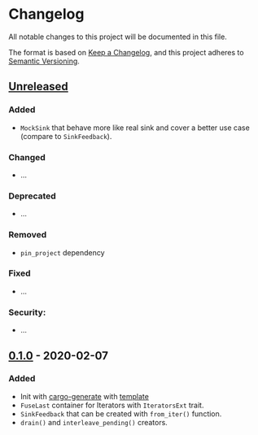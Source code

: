 # Changelog
All notable changes to this project will be documented in this file.

The format is based on [Keep a Changelog](https://keepachangelog.com/en/1.0.0/),
and this project adheres to [Semantic Versioning](https://semver.org/spec/v2.0.0.html).

## [Unreleased]
### Added
- `MockSink` that behave more like real sink and cover a better use case (compare to `SinkFeedback`).
### Changed
- ...
### Deprecated
- ...
### Removed
- `pin_project` dependency
### Fixed
- ...
### Security:
- ...


## [0.1.0] - 2020-02-07
### Added
- Init with [cargo-generate](https://github.com/ashleygwilliams/cargo-generate) with [template](https://github.com/xoac/crates-io-lib-template)
- `FuseLast` container for Iterators with `IteratorsExt` trait.
- `SinkFeedback` that can be created with `from_iter()` function.
- `drain()` and `interleave_pending()` creators.

[Unreleased]: https://github.com/xoac//futures-test-sink/compare/v0.1.0...HEAD
[0.1.0]: https://github.com/xoac//futures-test-sink/releases/tag/v0.1.0


